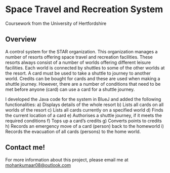 # Space Travel and Recreation System

Coursework from the University of Hertfordshire

## Overview 

A control system for the STAR organization. This organization manages a number of resorts offering space travel and recreation facilities. These resorts always consist of a number of worlds offering different leisure facilities. Each world is connected by shuttles to some of the other worlds at the resort. A card must be used to take a shuttle to journey to another world. Credits can be bought for cards and these are used when making a shuttle journey. However, there are a number of conditions that need to be met before anyone (card) can use a card for a shuttle journey.

I developed the Java code for the system in BlueJ and added the following functionalities:
a) Displays details of the whole resort
b) Lists all cards on all worlds of the resort
c) Lists all cards currently on a specified world
d) Finds the current location of a card
e) Authorises a shuttle journey, if it meets the required conditions
f) Tops up a card’s credits
g) Converts points to credits
h) Records an emergency move of a card (person) back to the homeworld
i) Records the evacuation of all cards (persons) to the home world.
 
## Contact me!

For more information about this project, please email me at mohankumaar08@outlook.com
